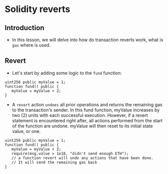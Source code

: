 # Solidity reverts

## Introduction
- In this lesson, we will delve into how do transaction reverts work, what is `gas` where is used.

## Revert
- Let's start by adding some logic to the `fund` function:
```
uint256 public myValue = 1;
function fund() public {
   myValue = myValue + 2;
}
```

- A `revert` action `undoes` all prior operations and returns the remaining gas to the transaction's sender. In this fund function, myValue increases by two (2) units with each successful execution. However, if a revert statement is encountered right after, all actions performed from the start of the function are undone. myValue will then reset to its initial state value, or one.

```
uint256 public myValue = 1;
function fund() public {
   myValue = myValue + 2;
   require(msg.value > 1e18, "didn't send enough ETH");
   // a function revert will undo any actions that have been done.
   // It will send the remaining gas back
}
```
